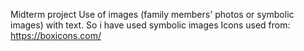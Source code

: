 Midterm project
Use of images (family members' photos or symbolic images) with text. So i have used symbolic images
Icons used from: https://boxicons.com/
